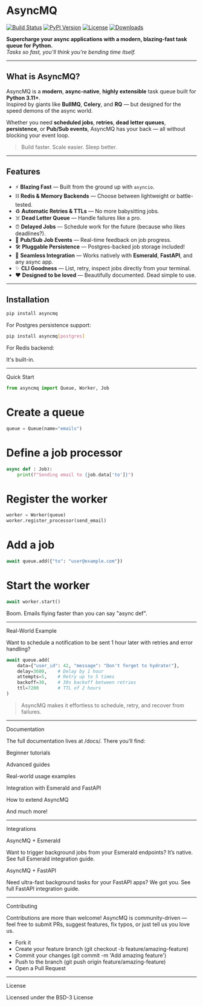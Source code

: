 # AsyncMQ

[![Build Status](https://img.shields.io/github/actions/workflow/status/your-org/asyncmq/ci.yml?branch=main)](https://github.com/tarsil/asyncmq/actions)
[![PyPI Version](https://img.shields.io/pypi/v/asyncmq.svg)](https://pypi.org/project/asyncmq/)
[![License](https://img.shields.io/github/license/tarsil/asyncmq)](https://github.com/tarsil/asyncmq/blob/main/LICENSE)
[![Downloads](https://static.pepy.tech/badge/asyncmq)](https://pepy.tech/project/asyncmq)

**Supercharge your async applications with a modern, blazing-fast task queue for Python.**  
_Tasks so fast, you’ll think you’re bending time itself._

---

## What is AsyncMQ?

AsyncMQ is a **modern**, **async-native**, **highly extensible** task queue built for **Python 3.11+**.  
Inspired by giants like **BullMQ**, **Celery**, and **RQ** — but designed for the speed demons of the async world.

Whether you need **scheduled jobs**, **retries**, **dead letter queues**, **persistence**, or **Pub/Sub events**, AsyncMQ has your back — all without blocking your event loop.

> Build faster. Scale easier. Sleep better.

---

## Features

- ⚡ **Blazing Fast** — Built from the ground up with `asyncio`.
- ⛓ **Redis & Memory Backends** — Choose between lightweight or battle-tested.
- ♻️ **Automatic Retries & TTLs** — No more babysitting jobs.
- ☠️ **Dead Letter Queue** — Handle failures like a pro.
- ⏰ **Delayed Jobs** — Schedule work for the future (because who likes deadlines?).
- 📡 **Pub/Sub Job Events** — Real-time feedback on job progress.
- 🛠 **Pluggable Persistence** — Postgres-backed job storage included!
- 🧵 **Seamless Integration** — Works natively with **Esmerald**, **FastAPI**, and any async app.
- ✨ **CLI Goodness** — List, retry, inspect jobs directly from your terminal.
- ❤️ **Designed to be loved** — Beautifully documented. Dead simple to use.

---

## Installation

```bash
pip install asyncmq
```

For Postgres persistence support:

```bash
pip install asyncmq[postgres]

```
For Redis backend:

It's built-in.

---

Quick Start

```python
from asyncmq import Queue, Worker, Job
```

# Create a queue

```python
queue = Queue(name="emails")
```

# Define a job processor

```python
async def : Job):
    print(f"Sending email to {job.data['to']}")
```

# Register the worker

```python
worker = Worker(queue)
worker.register_processor(send_email)
```

# Add a job

```python
await queue.add({"to": "user@example.com"})
```

# Start the worker

```python
await worker.start()
```

Boom. Emails flying faster than you can say "async def".


---

Real-World Example

Want to schedule a notification to be sent 1 hour later with retries and error handling?

```python
await queue.add(
    data={"user_id": 42, "message": "Don't forget to hydrate!"},
    delay=3600,    # Delay by 1 hour
    attempts=5,    # Retry up to 5 times
    backoff=30,    # 30s backoff between retries
    ttl=7200       # TTL of 2 hours
)

```

> AsyncMQ makes it effortless to schedule, retry, and recover from failures.

---

Documentation

The full documentation lives at /docs/.
There you’ll find:

Beginner tutorials

Advanced guides

Real-world usage examples

Integration with Esmerald and FastAPI

How to extend AsyncMQ

And much more!

---

Integrations

AsyncMQ + Esmerald

Want to trigger background jobs from your Esmerald endpoints? It’s native.
See full Esmerald integration guide.

AsyncMQ + FastAPI

Need ultra-fast background tasks for your FastAPI apps? We got you.
See full FastAPI integration guide.

---

Contributing

Contributions are more than welcome!
AsyncMQ is community-driven — feel free to submit PRs, suggest features, fix typos, or just tell us you love us.

* Fork it
* Create your feature branch (git checkout -b feature/amazing-feature)
* Commit your changes (git commit -m 'Add amazing feature')
* Push to the branch (git push origin feature/amazing-feature)
* Open a Pull Request

---

License

Licensed under the BSD-3 License

